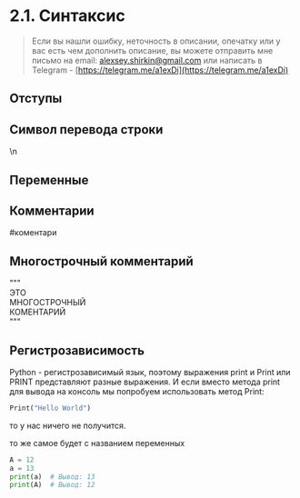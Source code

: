 # 2.1. Синтаксис

> Если вы нашли ошибку, неточность в описании, опечатку или у вас есть чем дополнить описание, вы можете отправить мне письмо на email: alexsey.shirkin@gmail.com или написать в Telegram - [https://telegram.me/a1exDi](https://telegram.me/a1exDi)

## Отступы

## Символ перевода строки

\n

## Переменные

## Комментарии

\#коментари

## Многострочный комментарий

"""  
ЭТО  
МНОГОСТРОЧНЫЙ  
КОМЕНТАРИЙ  
"""

## Регистрозависимость

Python - регистрозависимый язык, поэтому выражения print и Print или PRINT представляют разные выражения. И если вместо метода print для вывода на консоль мы попробуем использовать метод Print:

```python
Print("Hello World")
```

 то у нас ничего не получится.

то же самое будет с названием переменных

```python
A = 12
a = 13
print(a)  # Вывод: 13  
print(A)  # Вывод: 12
```

